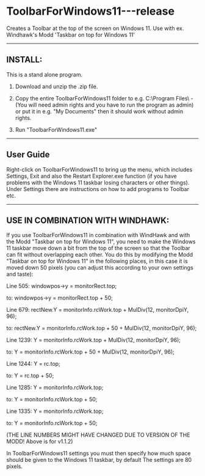 # ToolbarForWindows11---release
Creates a Toolbar at the top of the screen on Windows 11. Use with ex. Windhawk's Modd 'Taskbar on top for Windows 11' 

----------------------------------
INSTALL:
----------------------------------
This is a stand alone program.

1. Download and unzip the .zip file.

2. Copy the entire ToolbarForWindows11 folder to e.g.
C:\Program Files\ - (You will need admin rights and you have to run the program as admin)
or put it in e.g. "My Documents\" then it should work without admin rights.

3. Run "ToolbarForWindows11.exe"

----------------------------------
User Guide
----------------------------------
Right-click on ToolbarForWindows11 to bring up the menu, which includes Settings, Exit and also the Restart Explorer.exe function (if you have problems with the Windows 11 taskbar losing characters or other things).
Under Settings there are instructions on how to add programs to Toolbar etc.

----------------------------------
USE IN COMBINATION WITH WINDHAWK:
----------------------------------
If you use ToolbarForWindows11 in combination with WindHawk and with the Modd "Taskbar on top for Windows 11", you need to make the Windows 11 taskbar move down a bit from the top of the screen so that the Toolbar can fit without overlapping each other. You do this by modifying the Modd "Taskbar on top for Windows 11" in the following places, in this case it is moved down 50 pixels (you can adjust this according to your own settings and taste):

Line 505: windowpos->y = monitorRect.top;

to: windowpos->y = monitorRect.top + 50; 

Line 679: rectNew.Y = monitorInfo.rcWork.top + MulDiv(12, monitorDpiY, 96);

to: rectNew.Y = monitorInfo.rcWork.top + 50 + MulDiv(12, monitorDpiY, 96);

Line 1239: Y = monitorInfo.rcWork.top + MulDiv(12, monitorDpiY, 96);

to: Y = monitorInfo.rcWork.top + 50 + MulDiv(12, monitorDpiY, 96);

Line 1244: Y = rc.top;

to: Y = rc.top + 50;

Line 1285: Y = monitorInfo.rcWork.top;

to: Y = monitorInfo.rcWork.top + 50;

Line 1335: Y = monitorInfo.rcWork.top;

to: Y = monitorInfo.rcWork.top + 50;

(THE LINE NUMBERS MIGHT HAVE CHANGED DUE TO VERSION OF THE MODD! Above is for v1.1.2)

In ToolbarForWindows11 settings you must then specify how much space should be given to the Windows 11 taskbar, by default The settings are 80 pixels.


